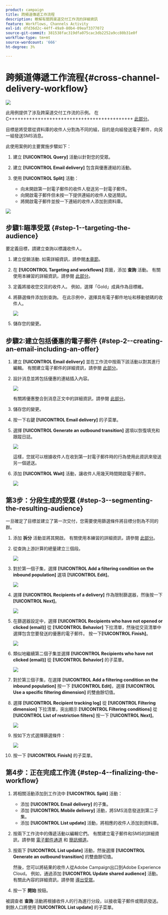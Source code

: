 ```yaml
---
product: campaign
title: 跨頻道傳遞工作流程
description: 瞭解有關跨渠道交付工作流的詳細資訊
feature: Workflows, Channels Activity
exl-id: dfd36d2c-44ff-49a9-80b4-09eaf3377072
source-git-commit: 381538fac319dfa075cac3db2252a9cc80b31e0f
workflow-type: tm+mt
source-wordcount: '666'
ht-degree: 3%

---
```


# 跨頻道傳遞工作流程{#cross-channel-delivery-workflow}

![](../../assets/v7-only.svg)

此用例提供了涉及跨渠道交付工作流的示例。 在C+++++++++++++++++++++++++++++++++++++++++++ [此部分](cross-channel-deliveries.md)。

目標是將受眾從資料庫的收件人分割為不同的組，目的是向組發送電子郵件，向另一組發送SMS消息。

此使用案例的主要實施步驟如下：

1. 建立 **[!UICONTROL Query]** 活動以針對您的受眾。
1. 建立 **[!UICONTROL Email delivery]** 包含與優惠連結的活動。
1. 使用 **[!UICONTROL Split]** 活動：

   * 向未開啟第一封電子郵件的收件人發送另一封電子郵件。
   * 向開啟電子郵件但未按一下提供連結的收件人發送簡訊。
   * 將開啟電子郵件並按一下連結的收件人添加到資料庫。

![](assets/wkf_cross-channel_7.png)

## 步驟1:瞄準受眾 {#step-1--targeting-the-audience}

要定義目標，請建立查詢以標識收件人。

1. 建立促銷活動. 如需詳細資訊，請參閱[本章節](../../campaign/using/setting-up-marketing-campaigns.md#creating-a-campaign)。
1. 在 **[!UICONTROL Targeting and workflows]** 頁籤，添加 **查詢** 活動。 有關使用本練習的詳細資訊，請參閱 [此部分](query.md)。
1. 定義將接收您交貨的收件人。 例如，選擇「Gold」成員作為目標維。
1. 將篩選條件添加到查詢。 在此示例中，選擇具有電子郵件地址和移動號碼的收件人。

   ![](assets/wkf_cross-channel_3.png)

1. 儲存您的變更。

## 步驟2:建立包括優惠的電子郵件 {#step-2--creating-an-email-including-an-offer}

1. 建立 **[!UICONTROL Email delivery]** 並在工作流中按兩下該活動以對其進行編輯。 有關建立電子郵件的詳細資訊，請參閱 [此部分](../../delivery/using/about-email-channel.md)。
1. 設計消息並將包括優惠的連結插入內容。

   ![](assets/wkf_cross-channel_1.png)

   有關將優惠整合到消息正文中的詳細資訊，請參閱 [此部分](../../interaction/using/integrating-an-offer-via-the-wizard.md#delivering-with-a-call-to-the-offer-engine)。

1. 儲存您的變更。
1. 按一下右鍵 **[!UICONTROL Email delivery]** 的子菜單。
1. 選擇 **[!UICONTROL Generate an outbound transition]** 選項以恢復填充和跟蹤日誌。

   ![](assets/wkf_cross-channel_2.png)

   這樣，您就可以根據收件人在收到第一封電子郵件時的行為使用此資訊來發送另一個遞送。

1. 添加 **[!UICONTROL Wait]** 活動，讓收件人用幾天時間開啟電子郵件。

   ![](assets/wkf_cross-channel_4.png)

## 第3步：分段生成的受眾 {#step-3--segmenting-the-resulting-audience}

一旦確定了目標並建立了第一次交付，您需要使用篩選條件將目標分割為不同的群。

1. 添加 **拆分** 活動並將其開啟。 有關使用本練習的詳細資訊，請參閱 [此部分](split.md)。
1. 從查詢上游計算的總量建立三個段。

   ![](assets/wkf_cross-channel_6.png)

1. 對於第一個子集，選擇 **[!UICONTROL Add a filtering condition on the inbound population]** 選項 **[!UICONTROL Edit]**。

   ![](assets/wkf_cross-channel_8.png)

1. 選擇 **[!UICONTROL Recipients of a delivery]** 作為限制篩選器，然後按一下 **[!UICONTROL Next]**。

   ![](assets/wkf_cross-channel_9.png)

1. 在篩選器設定中，選擇 **[!UICONTROL Recipients who have not opened or clicked (email)]** 從 **[!UICONTROL Behavior]** 下拉清單，然後從交貨清單中選擇包含您要發送的優惠的電子郵件。 按一下&#x200B;**[!UICONTROL Finish]**。

   ![](assets/wkf_cross-channel_10.png)

1. 類似地繼續第二個子集並選擇 **[!UICONTROL Recipients who have not clicked (email)]** 從 **[!UICONTROL Behavior]** 的子菜單。

   ![](assets/wkf_cross-channel_11.png)

1. 對於第三個子集，在選擇 **[!UICONTROL Add a filtering condition on the inbound population]** 按一下 **[!UICONTROL Edit]**，選擇 **[!UICONTROL Use a specific filtering dimension]** 的雙曲餘切值。
1. 選擇 **[!UICONTROL Recipient tracking log]** 從 **[!UICONTROL Filtering dimension]** 下拉清單，突出顯示 **[!UICONTROL Filtering conditions]** 從 **[!UICONTROL List of restriction filters]** 按一下 **[!UICONTROL Next]**。

   ![](assets/wkf_cross-channel_12.png)

1. 按如下方式選擇篩選條件：

   ![](assets/wkf_cross-channel_13.png)

1. 按一下 **[!UICONTROL Finish]** 的子菜單。

## 第4步：正在完成工作流 {#step-4--finalizing-the-workflow}

1. 將相關活動添加到工作流中 **[!UICONTROL Split]** 活動：

   * 添加 **[!UICONTROL Email delivery]** 的子集。
   * 添加 **[!UICONTROL Mobile delivery]** 活動，將SMS消息發送到第二子集。
   * 添加 **[!UICONTROL List update]** 活動，將相應的收件人添加到資料庫。

1. 按兩下工作流中的傳遞活動以編輯它們。 有關建立電子郵件和SMS的詳細資訊，請參閱 [電子郵件通道](../../delivery/using/about-email-channel.md) 和 [簡訊頻道](../../delivery/using/sms-channel.md)。
1. 按兩下 **[!UICONTROL List update]** 活動，然後選擇 **[!UICONTROL Generate an outbound transition]** 的雙曲餘切值。

   然後，您可以將結果的收件人從Adobe Campaign出口到Adobe Experience Cloud。 例如，通過添加 **[!UICONTROL Update shared audience]** 活動。 有關此內容的詳細資訊，請參閱 [導出受眾](../../integrations/using/importing-and-exporting-audiences.md#exporting-an-audience)。

1. 按一下 **開始** 按鈕。

被調查者 **查詢** 活動將根據收件人的行為進行分段，以接收電子郵件或簡訊發送。 剩餘人口將使用 **[!UICONTROL List update]** 的子菜單。
